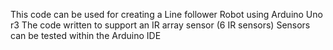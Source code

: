 This code can be used for creating a Line follower Robot using Arduino Uno r3
The code written to support an IR array sensor (6 IR sensors)
Sensors can be tested within the Arduino IDE 
